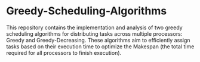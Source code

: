 # Greedy-Scheduling-Algorithms
This repository contains the implementation and analysis of two greedy scheduling algorithms for distributing tasks across multiple processors: Greedy and Greedy-Decreasing. These algorithms aim to efficiently assign tasks based on their execution time to optimize the Makespan (the total time required for all processors to finish execution).
